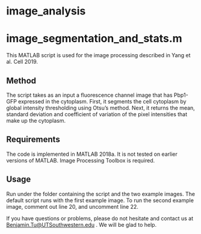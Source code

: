 # image_analysis

# image_segmentation_and_stats.m
This MATLAB script is used for the image processing described in Yang et al. Cell 2019.  

## Method
The script takes as an input a fluorescence channel image that has Pbp1-GFP expressed in the cytoplasm. First, it segments the cell cytoplasm by global intensity thresholding using Otsu’s method. Next, it returns the mean, standard deviation and coefficient of variation of the pixel intensities that make up the cytoplasm.

## Requirements
The code is implemented in MATLAB 2018a. It is not tested on earlier versions of MATLAB. 
Image Processing Toolbox is required.

## Usage
Run under the folder containing the script and the two example images. The default script runs with the first example image. To run the second example image, comment out line 20, and uncomment line 22.  

If you have questions or problems, please do not hesitate and contact us at Benjamin.Tu@UTSouthwestern.edu . We will be glad to help.
